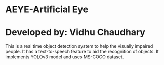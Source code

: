 # AEYE-Artificial Eye
# Developed by: Vidhu Chaudhary 

This is a real time object detection system to help the visually impaired people. It has a text-to-speech feature to aid the recognition of objects.
It implements YOLOv3 model and uses MS-COCO dataset.
